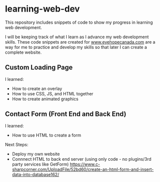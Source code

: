 # learning-web-dev
This repository includes snippets of code to show my progress in learning web development. 

I will be keeping track of what I learn as I advance my web development skills. These code snippets are created for www.eyehopecanada.com are a way for me to practice and develop my skills so that later I can create a complete website.

## Custom Loading Page
I learned:
- How to create an overlay
- How to use CSS, JS, and HTML together
- How to create animated graphics

## Contact Form (Front End and Back End)
I learned:
- How to use HTML to create a form

Next Steps:
- Deploy my own website
- Connnect HTML to back end server (using only code - no plugins/3rd party services like GetForm)
https://www.c-sharpcorner.com/UploadFile/52bd60/create-an-html-form-and-insert-data-into-database162/
